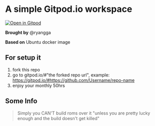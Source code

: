 # A simple Gitpod.io workspace

[![Open in Gitpod](https://gitpod.io/button/open-in-gitpod.svg)](https://gitpod.io/#https://github.com/ryangga/rypod)

**Brought by** @ryangga

**Based on** Ubuntu docker image

## For setup it

1. fork this repo
2. go to gitpod.io/#"the forked repo url", example: https://gitpod.io/#https://github.com/Username/repo-name
3. enjoy your monthly 50hrs

## Some Info

> Simply you CAN'T build roms over it "unless you are pretty lucky enough and the build doesn't get killed"
